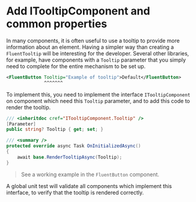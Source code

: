 # Add ITooltipComponent and common properties

In many components, it is often useful to use a tooltip to provide more information about an element.
Having a simpler way than creating a `FluentTooltip` will be interesting for the developer.
Several other libraries, for example, have components with a `Tooltip` parameter that you simply
need to complete for the entire mechanism to be set up.

```xml
<FluentButton Tooltip="Example of tooltip">Default</FluentButton>
              ^^^^^^^
```

To implement this, you need to implement the interface `ITooltipComponent` on component which need this `Tooltip` parameter,
and to add this code to render the tooltip.

```csharp
/// <inheritdoc cref="ITooltipComponent.Tooltip" />
[Parameter]
public string? Tooltip { get; set; }

/// <summary />
protected override async Task OnInitializedAsync()
{
    await base.RenderTooltipAsync(Tooltip);
}
```

> See a working example in the `FluentButton` component.

A global unit test will validate all components which implement this interface, to verify that the tooltip is rendered correctly.
